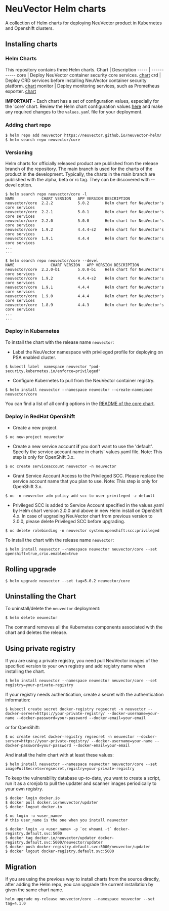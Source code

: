 # NeuVector Helm charts

A collection of Helm charts for deploying NeuVector product in Kubernetes and Openshift clusters.

## Installing charts

### Helm Charts

This repository contains three Helm charts.
Chart | Description
----- | -----------
core | Deploy NeuVector container security core services. [chart](charts/core)
crd | Deploy CRD services before installing NeuVector container security platform. [chart](charts/crd)
monitor | Deploy monitoring services, such as Prometheus exporter. [chart](charts/monitor)

**IMPORTANT** - Each chart has a set of configuration values, especially for the 'core' chart. Review the Helm chart configuration values [here](charts/core) and make any required changes to the `values.yaml` file for your deployment.

### Adding chart repo

```console
$ helm repo add neuvector https://neuvector.github.io/neuvector-helm/
$ helm search repo neuvector/core
```

### Versioning

Helm charts for officially released product are published from the release branch of the repository. The main branch is used for the charts of the product in the development. Typically, the charts in the main branch are published with the alpha, beta or rc tag. They can be discovered with --devel option.

```console
$ helm search repo neuvector/core -l
NAME          	CHART VERSION	APP VERSION	DESCRIPTION
neuvector/core	2.2.2       	5.0.2      	Helm chart for NeuVector's core services
neuvector/core	2.2.1        	5.0.1      	Helm chart for NeuVector's core services
neuvector/core	2.2.0        	5.0.0      	Helm chart for NeuVector's core services
neuvector/core	1.9.2        	4.4.4-s2   	Helm chart for NeuVector's core services
neuvector/core	1.9.1        	4.4.4      	Helm chart for NeuVector's core services
...
...

$ helm search repo neuvector/core --devel
NAME            	CHART VERSION	APP VERSION	DESCRIPTION
neuvector/core	2.2.0-b1     	5.0.0-b1   	Helm chart for NeuVector's core services
neuvector/core	1.9.2        	4.4.4-s2   	Helm chart for NeuVector's core services
neuvector/core	1.9.1        	4.4.4      	Helm chart for NeuVector's core services
neuvector/core	1.9.0        	4.4.4      	Helm chart for NeuVector's core services
neuvector/core	1.8.9        	4.4.3      	Helm chart for NeuVector's core services
...
...
```

### Deploy in Kubernetes

To install the chart with the release name `neuvector`:

- Label the NeuVector namespace with privileged profile for deploying on PSA enabled cluster.
```console
$ kubectl label  namespace neuvector "pod-security.kubernetes.io/enforce=privileged"
```

- Configure Kubernetes to pull from the NeuVector container registry.
```console
$ helm install neuvector --namespace neuvector --create-namespace neuvector/core
```

You can find a list of all config options in the [README of the core chart](charts/core).

### Deploy in RedHat OpenShift

- Create a new project.
```console
$ oc new-project neuvector
```

- Create a new service account **if** you don't want to use the 'default'. Specify the service account name in charts' values.yaml file. Note: This step is only for OpenShift 3.x.
```console
$ oc create serviceaccount neuvector -n neuvector
```

- Grant Service Account Access to the Privileged SCC. Please replace the service account name that you plan to use. Note: This step is only for OpenShift 3.x.
```console
$ oc -n neuvector adm policy add-scc-to-user privileged -z default
```

- Privileged SCC is added to Service Account specified in the values.yaml by Helm chart version 2.0.0 and above in new Helm install on OpenShift 4.x. In case of upgrading NeuVector chart from previous version to 2.0.0, please delete Privileged SCC before upgrading.

```console
$ oc delete rolebinding -n neuvector system:openshift:scc:privileged
```

To install the chart with the release name `neuvector`:

```console
$ helm install neuvector --namespace neuvector neuvector/core --set openshift=true,crio.enabled=true
```

## Rolling upgrade

```console
$ helm upgrade neuvector --set tag=5.0.2 neuvector/core
```

## Uninstalling the Chart

To uninstall/delete the `neuvector` deployment:

```console
$ helm delete neuvector
```

The command removes all the Kubernetes components associated with the chart and deletes the release.

## Using private registry

If you are using a private registry, you need pull NeuVector images of the specified version to your own registry and add registry name when installing the chart.

```console
$ helm install neuvector --namespace neuvector neuvector/core --set registry=your-private-registry
```

If your registry needs authentication, create a secret with the authentication information:

```console
$ kubectl create secret docker-registry regsecret -n neuvector --docker-server=https://your-private-registry/ --docker-username=your-name --docker-password=your-password --docker-email=your-email
```

or for OpenShift:

```console
$ oc create secret docker-registry regsecret -n neuvector --docker-server=https://your-private-registry/ --docker-username=your-name --docker-password=your-password --docker-email=your-email
```

And install the helm chart with at least these values:

```console
$ helm install neuvector --namespace neuvector neuvector/core --set imagePullSecrets=regsecret,registry=your-private-registry
```

To keep the vulnerability database up-to-date, you want to create a script, run it as a cronjob to pull the updater and scanner images periodically to your own registry.

```console
$ docker login docker.io
$ docker pull docker.io/neuvector/updater
$ docker logout docker.io

$ oc login -u <user_name>
# this user_name is the one when you install neuvector

$ docker login -u <user_name> -p `oc whoami -t` docker-registry.default.svc:5000
$ docker tag docker.io/neuvector/updater docker-registry.default.svc:5000/neuvector/updater
$ docker push docker-registry.default.svc:5000/neuvector/updater
$ docker logout docker-registry.default.svc:5000
```

## Migration

If you are using the previous way to install charts from the source directly, after adding the Helm repo, you can upgrade the current installation by given the same chart name. 

```console
helm upgrade my-release neuvector/core --namespace neuvector --set tag=4.1.0
```
